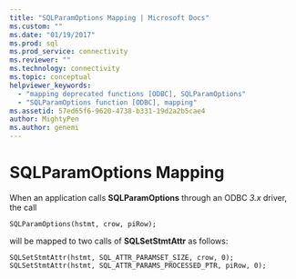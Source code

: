 ```yaml
---
title: "SQLParamOptions Mapping | Microsoft Docs"
ms.custom: ""
ms.date: "01/19/2017"
ms.prod: sql
ms.prod_service: connectivity
ms.reviewer: ""
ms.technology: connectivity
ms.topic: conceptual
helpviewer_keywords: 
  - "mapping deprecated functions [ODBC], SQLParamOptions"
  - "SQLParamOptions function [ODBC], mapping"
ms.assetid: 57ed65f6-9620-4738-b331-19d2a2b5cae4
author: MightyPen
ms.author: genemi
---
```

# SQLParamOptions Mapping
When an application calls **SQLParamOptions** through an ODBC *3.x* driver, the call  
  
```  
SQLParamOptions(hstmt, crow, piRow);  
```  
  
 will be mapped to two calls of **SQLSetStmtAttr** as follows:  
  
```  
SQLSetStmtAttr(hstmt, SQL_ATTR_PARAMSET_SIZE, crow, 0);  
SQLSetStmtAttr(hstmt, SQL_ATTR_PARAMS_PROCESSED_PTR, piRow, 0);  
```
